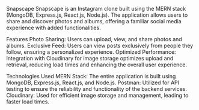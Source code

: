 Snapscape
Snapscape is an Instagram clone built using the MERN stack (MongoDB, Express.js, React.js, Node.js). The application allows users to share and discover photos and albums, offering a familiar social media experience with added functionalities.

Features
Photo Sharing: Users can upload, view, and share photos and albums.
Exclusive Feed: Users can view posts exclusively from people they follow, ensuring a personalized experience.
Optimized Performance: Integration with Cloudinary for image storage optimizes upload and retrieval, reducing load times and enhancing the overall user experience.

Technologies Used
MERN Stack: The entire application is built using MongoDB, Express.js, React.js, and Node.js.
Postman: Utilized for API testing to ensure the reliability and functionality of the backend services.
Cloudinary: Used for efficient image storage and management, leading to faster load times.
